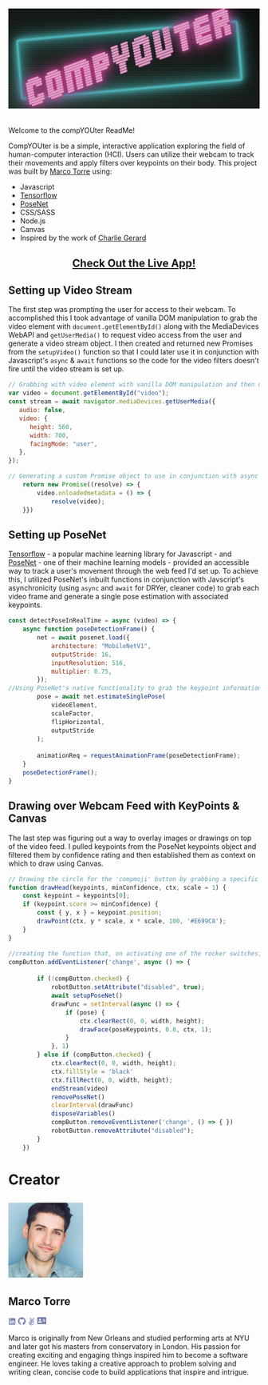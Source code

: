 # [<p align='center'><img src='./src/images/compYOUter_Logo.png'></p>][1]

Welcome to the compYOUter ReadMe!

CompYOUter is be a simple, interactive application exploring the field of human-computer interaction (HCI). Users can utilize their webcam to track their movements and apply filters over keypoints on their body. This project was built by [Marco Torre][2] using:

* Javascript
* [Tensorflow][8]
* [PoseNet][7]
* CSS/SASS
* Node.js
* Canvas
* Inspired by the work of [Charlie Gerard][9]


## <p align="center"> [Check Out the Live App!][1] </p>

## Setting up Video Stream

The first step was prompting the user for access to their webcam. To accomplished this I took advantage of vanilla DOM manipulation to grab the video element with `document.getElementById()` along with the MediaDevices WebAPI and `getUserMedia()` to request video access from the user and generate a video stream object. I then created and returned new Promises from the `setupVideo()` function so that I could later use it in conjunction with Javascript's `async` & `await` functions so the code for the video filters doesn't fire until the video stream is set up.

```js
// Grabbing with video element with vanilla DOM manipulation and then using MediaDevices WebAPI to prompt the user for camera access
var video = document.getElementById("video");
const stream = await navigator.mediaDevices.getUserMedia({
   audio: false,
   video: {
      height: 560, 
      width: 700,
      facingMode: "user",
   },
});
```

```js
// Generating a custom Promise object to use in conjunction with async & await so the code for the video filters doesn't fire until the video stream is set up.
    return new Promise((resolve) => {
        video.onloadedmetadata = () => { 
            resolve(video);
    }})
```

## Setting up PoseNet

[Tensorflow][8] - a popular machine learning library for Javascript - and [PoseNet][7] - one of their machine learning models - provided an accessible way to track a user's movement through the web feed I'd set up. To achieve this, I utilized PoseNet's inbuilt functions in conjunction with Javscript's asynchronicity (using `async` and `await` for DRYer, cleaner code) to grab each video frame and generate a single pose estimation with associated keypoints.

```js
const detectPoseInRealTime = async (video) => {
    async function poseDetectionFrame() {
        net = await posenet.load({
            architecture: "MobileNetV1",
            outputStride: 16,
            inputResolution: 516,
            multiplier: 0.75,
        });
//Using PoseNet's native functionality to grab the keypoint information for a single video grame
        pose = await net.estimateSinglePose(
            videoElement,
            scaleFactor,
            flipHorizontal,
            outputStride
        );

        animationReq = requestAnimationFrame(poseDetectionFrame);
    }
    poseDetectionFrame();
}
```

## Drawing over Webcam Feed with KeyPoints & Canvas

The last step was figuring out a way to overlay images or drawings on top of the video feed. I pulled keypoints from the PoseNet keypoints object and filtered them by confidence rating and then established them as context on which to draw using Canvas.

```js
// Drawing the circle for the 'compmoji' button by grabbing a specific keypoint from the PoseNet Pose object and filtering based on the minimum confidence score
function drawHead(keypoints, minConfidence, ctx, scale = 1) {
    const keypoint = keypoints[0];
    if (keypoint.score >= minConfidence) {
        const { y, x } = keypoint.position;
        drawPoint(ctx, y * scale, x * scale, 100, '#E699C8');
    }
}
```

```js
//creating the function that, on activating one of the rocker switches, sets up Posenet (and, in turn, the video stream), draws the specific filter over each frame, and then clears the everything one the switch it deactivated
compButton.addEventListener('change', async () => {

        if (!compButton.checked) {
            robotButton.setAttribute("disabled", true);
            await setupPoseNet()
            drawFunc = setInterval(async () => {
                if (pose) {
                    ctx.clearRect(0, 0, width, height);
                    drawFace(poseKeypoints, 0.8, ctx, 1);
                }
            }, 1)
        } else if (compButton.checked) {
            ctx.clearRect(0, 0, width, height);
            ctx.fillStyle = 'black'
            ctx.fillRect(0, 0, width, height);
            endStream(video)
            removePoseNet()
            clearInterval(drawFunc)
            disposeVariables()
            compButton.removeEventListener('change', () => { })
            robotButton.removeAttribute("disabled");
        }
    })
```

# Creator 

## <img src="./src/images/Marco.jpg" width="150px"> 
## **Marco Torre** 
[<img src="./src/images/linkedin-gray.svg" width='15px'>][3] 
[<img src="./src/images/github-gray.svg" width='16px'>][4] 
[<img src="./src/images/angellist-gray.svg" width='15px'>][5] 
[<img src="./src/images/portfolio-gray.svg" width='18px'>][6]

Marco is originally from New Orleans and studied performing arts at NYU and later got his masters from conservatory in London. His passion for creating exciting and engaging things inspired him to become a software engineer. He loves taking a creative approach to problem solving and writing clean, concise code to build applications that inspire and intrigue.

[1]: https://www.marcotorre.io/compYOUter
[2]: https://www.marcotorre.io/#

[3]: https://www.linkedin.com/in/marco-torre-388286138/
[4]: https://github.com/OcramT
[5]: https://angel.co/u/marco-torre-1
[6]: https://www.marcotorre.io/

[7]: https://blog.tensorflow.org/2018/05/real-time-human-pose-estimation-in.html
[8]: https://www.tensorflow.org/js/
[9]: https://charliegerard.dev/